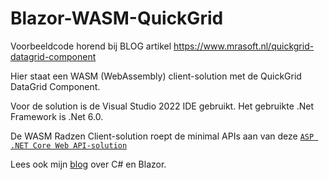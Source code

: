 # Blazor-WASM-QuickGrid
Voorbeeldcode horend bij BLOG artikel https://www.mrasoft.nl/quickgrid-datagrid-component

Hier staat een WASM (WebAssembly) client-solution met de QuickGrid DataGrid Component. 

Voor de solution is de Visual Studio 2022 IDE gebruikt. Het gebruikte .Net Framework is .Net 6.0.

De WASM Radzen Client-solution roept de minimal APIs aan van deze [`ASP .NET Core Web API-solution`](https://github.com/mrasoftGithub/Blazor-CRUD-minimalAPI) 

Lees ook mijn [blog](https://www.mrasoft.nl) over C# en Blazor.
